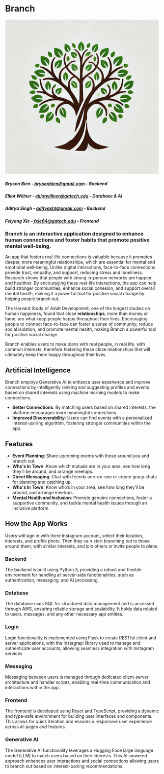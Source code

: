 # Branch

<img src="images/branch.png" width="500">

##### Bryson Bien - brysonbien@gmail.com - Backend
##### Elliot Willner - elliotwillner@gatech.edu - Database & AI
##### Aditya Singh - adityasht@gmail.com - Backend
##### Feiyang Xie - fxie64@gatech.edu - Frontend

### Branch is an interactive application designed to enhance human connections and foster habits that promote positive mental well-being.

An app that fosters real-life connections is valuable because it promotes deeper, more meaningful relationships, which are essential for mental and emotional well-being. Unlike digital interactions, face-to-face connections provide trust, empathy, and support, reducing stress and loneliness. Research shows that people with strong in-person networks are happier and healthier. By encouraging these real-life interactions, the app can help build stronger communities, enhance social cohesion, and support overall mental health, making it a powerful tool for positive social change by helping people branch out.

The Harvard Study of Adult Development, one of the longest studies on human happiness, found that close **relationships**, more than money or fame, are what keep people happy throughout their lives. Encouraging people to connect face-to-face can foster a sense of community, reduce social isolation, and promote mental health, making Branch a powerful tool for positive social change.

Branch enables users to make plans with real people, in real life, with common interests, therefore fostering these close relationships that will ultimately keep them happy throughout their lives.

## Artificial Intelligence
Branch employs Generative AI to enhance user experience and improve connections by intelligently ranking and suggesting profiles and events based on shared interests using machine learning models to make connections.
- **Better Connections**: By matching users based on shared interests, the platform encourages more meaningful connections.
- **Improved Discoverability**: Users can find events with a personalized interest-pairing algorithm, fostering stronger communities within the app.
  
## Features
- **Event Planning**: Share upcoming events with those around you and branch out.
- **Who's In Town**: Know which mutuals are in your area, see how long they’ll be around, and arrange meetups.
- **Direct Messaging**: Chat with friends one-on-one or create group chats for planning and catching up.
- **Who's In Town**: Know who’s in your area, see how long they’ll be around, and arrange meetups.
- **Mental Health and Inclusion**: Promote genuine connections, foster a supportive community, and tackle mental health issues through an inclusive platform.

## How the App Works

Users will sign in with there Instagram account, select their location, interests, and profile photo. Then they ca n start branching out to those around them, with similar interests, and join others or invite people to plans.

### Backend
The backend is built using Python 3, providing a robust and flexible environment for handling all server-side functionalities, such as authentication, messaging, and AI processing.

### Database
The database uses SQL for structured data management and is accessed through AWS, ensuring reliable storage and scalability. It holds data related to users, messages, and any other necessary app entities.

### Login
Login functionality is implemented using Flask to create RESTful client and server applications, with the Instagrapi library used to manage and authenticate user accounts, allowing seamless integration with Instagram services.

### Messaging
Messaging between users is managed through dedicated client-server architecture and handler scripts, enabling real-time communication and interactions within the app.

### Frontend
The frontend is developed using React and TypeScript, providing a dynamic and type-safe environment for building user interfaces and components. This allows for quick iteration and ensures a responsive user experience across all pages and features.

### Generative AI
The Generative AI functionality leverages a Hugging Face large language model (LLM) to match users based on their interests. This AI-powered approach enhances user interactions and social connections allowing users to branch out based on interest-pairing recommendations.

